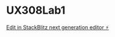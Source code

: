 # UX308Lab1

[Edit in StackBlitz next generation editor ⚡️](https://stackblitz.com/~/github.com/JadeWeaver/UX308Lab1)